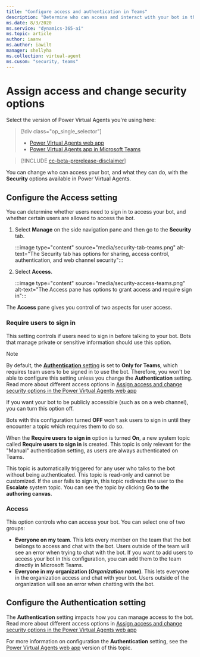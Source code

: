 ```yaml
---
title: "Configure access and authentication in Teams"
description: "Determine who can access and interact with your bot in the Power Virtual Agents app in Microsoft Teams."
ms.date: 8/3/2020
ms.service: "dynamics-365-ai"
ms.topic: article
author: iaanw
ms.author: iawilt
manager: shellyha
ms.collection: virtual-agent
ms.cusom: "security, teams"
---
```


# Assign access and change security options

Select the version of Power Virtual Agents you're using here:

> [!div class="op_single_selector"]
> - [Power Virtual Agents web app](../configuration-security.md)
> - [Power Virtual Agents app in Microsoft Teams](configuration-security-teams.md)

>[!INCLUDE [cc-beta-prerelease-disclaimer](includes/cc-beta-prerelease-disclaimer-teams.md)]

You can change who can access your bot, and what they can do, with the **Security** options available in Power Virtual Agents.

## Configure the Access setting

You can determine whether users need to sign in to access your bot, and whether certain users are allowed to access the bot.

1. Select **Manage** on the side navigation pane and then go to the **Security** tab. 

    :::image type="content" source="media/security-tab-teams.png" alt-text="The Security tab has options for sharing, access control, authentication, and web channel security":::

2. Select **Access**.

    :::image type="content" source="media/security-access-teams.png" alt-text="The Access pane has options to grant access and require sign in":::

The **Access** pane gives you control of two aspects for user access.

### Require users to sign in

This setting controls if users need to sign in before talking to your bot. Bots that manage private or sensitive information should use this option. 

>[!NOTE]
>By default, the [**Authentication** setting](#authentication) is set to **Only for Teams**, which requires team users to be signed in to use the bot. Therefore, you won't be able to configure this setting unless you change the **Authentication** setting.
>Read more about different access options in [Assign access and change security options in the Power Virtual Agents web app](../configuration-security.md)

If you want your bot to be publicly accessible (such as on a web channel), you can turn this option off. 

Bots with this configuration turned **OFF** won't ask users to sign in until they encounter a topic which requires them to do so.

When the **Require users to sign in** option is turned **On**, a new system topic called **Require users to sign in** is created. This topic is only relevant for the "Manual" authentication setting, as users are always authenticated on Teams.

This topic is automatically triggered for any user who talks to the bot without being authenticated. This topic is read-only and cannot be customized. If the user fails to sign in, this topic redirects the user to the **Escalate** system topic. You can see the topic by clicking **Go to the authoring canvas**.


### Access

This option controls who can access your bot. You can select one of two groups:

- **Everyone on my team**. This lets every member on the team that the bot belongs to access and chat with the bot. Users outside of the team will see an error when trying to chat with the bot. If you want to add users to access your bot in this configuration, you can add them to the team directly in Microsoft Teams.
- **Everyone in my organization (*Organization name*)**. This lets everyone in the organization access and chat with your bot. Users outside of the organization will see an error when chatting with the bot.

## Configure the Authentication setting

The **Authentication** setting impacts how you can manage access to the bot. Read more about different access options in [Assign access and change security options in the Power Virtual Agents web app](../configuration-security.md)

For more information on configuration the **Authentication** setting, see the [Power Virtual Agents web app](../configuration-security.md) version of this topic.
